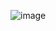 ![image](https://github.com/gauravhalnawar1011/AWS/assets/140076717/516a0129-660d-4ffc-9ddf-faae5f86e81e)
